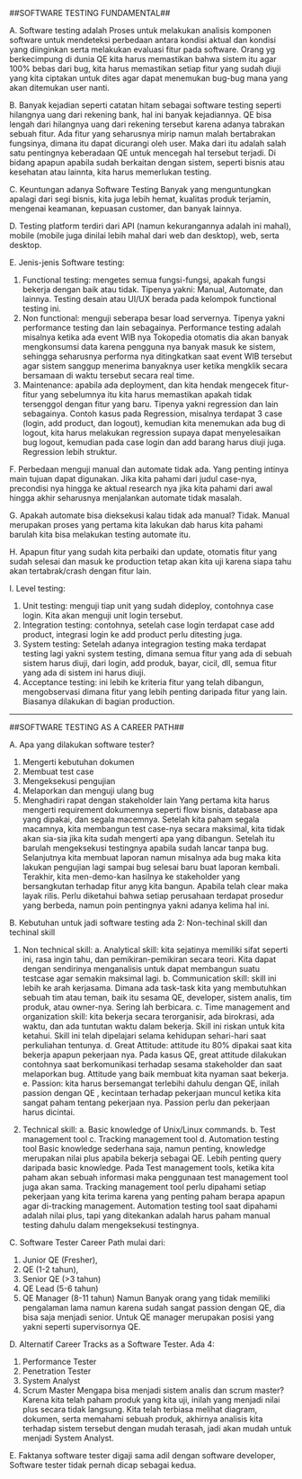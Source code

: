 ##SOFTWARE TESTING FUNDAMENTAL##

A. Software testing adalah Proses untuk melakukan analisis komponen software untuk mendeteksi perbedaan antara kondisi aktual dan kondisi yang diinginkan serta melakukan evaluasi fitur pada software. Orang yg berkecimpung di dunia QE kita harus memastikan bahwa sistem itu agar 100% bebas dari bug, kita harus memastikan setiap fitur yang sudah diuji yang kita ciptakan untuk dites agar dapat menemukan bug-bug mana yang akan ditemukan user nanti.

B. Banyak kejadian seperti catatan hitam sebagai software testing seperti hilangnya uang dari rekening bank, hal ini banyak kejadiannya. QE bisa lengah dari hilangnya uang dari rekening tersebut karena adanya tabrakan sebuah fitur. Ada fitur yang seharusnya mirip namun malah bertabrakan fungsinya, dimana itu dapat dicurangi oleh user. Maka dari itu adalah salah satu pentingnya keberadaan QE untuk mencegah hal tersebut terjadi.
Di bidang apapun apabila sudah berkaitan dengan sistem, seperti bisnis atau kesehatan atau lainnta, kita harus memerlukan testing. 

C. Keuntungan adanya Software Testing
Banyak yang menguntungkan apalagi dari segi bisnis, kita juga lebih hemat, kualitas produk terjamin, mengenai keamanan, kepuasan customer, dan banyak lainnya.

D. Testing platform terdiri dari API (namun kekurangannya adalah ini mahal), mobile (mobile juga dinilai lebih mahal dari web dan desktop), web, serta desktop.

E. Jenis-jenis Software testing:
1. Functional testing: mengetes semua fungsi-fungsi, apakah fungsi bekerja dengan baik atau tidak. Tipenya yakni: Manual, Automate, dan lainnya. Testing desain atau UI/UX berada pada kelompok functional testing ini.
2. Non functional: menguji seberapa besar load servernya. Tipenya yakni performance testing dan lain sebagainya. Performance testing adalah misalnya ketika ada event WIB nya Tokopedia otomatis dia akan banyak mengkonsumsi data karena pengguna nya banyak masuk ke sistem, sehingga seharusnya performa nya ditingkatkan saat event WIB tersebut agar sistem sanggup menerima banyaknya user ketika mengklik secara bersamaan di waktu tersebut secara real time.
3. Maintenance: apabila ada deployment, dan kita hendak mengecek fitur-fitur yang sebelumnya itu kita harus memastikan apakah tidak tersenggol dengan fitur yang baru. Tipenya yakni regression dan lain sebagainya. Contoh kasus pada Regression, misalnya terdapat 3 case (login, add product, dan logout), kemudian kita menemukan ada bug di logout, kita harus melakukan regression supaya dapat menyelesaikan bug logout, kemudian pada case login dan add barang harus diuji juga. Regression lebih struktur.

F. Perbedaan menguji manual dan automate tidak ada. Yang penting intinya main tujuan dapat digunakan. Jika kita pahami dari judul case-nya, precondisi nya hingga ke aktual research nya jika kita pahami dari awal hingga akhir seharusnya menjalankan automate tidak masalah.

G. Apakah automate bisa dieksekusi kalau tidak ada manual? Tidak. Manual merupakan proses yang pertama kita lakukan dab harus kita pahami barulah kita bisa melakukan testing automate itu.

H. Apapun fitur yang sudah kita perbaiki dan update, otomatis fitur yang sudah selesai dan masuk ke production tetap akan kita uji karena siapa tahu akan tertabrak/crash dengan fitur lain.

I. Level testing:
1. Unit testing: menguji tiap unit yang sudah dideploy, contohnya case login. Kita akan menguji unit login tersebut.
2. Integration testing: contohnya, setelah case login terdapat case add product, integrasi login ke add product perlu ditesting juga. 
3. System testing: Setelah adanya integragion testing maka terdapat testing lagi yakni system testing, dimana semua fitur yang ada di sebuah sistem harus diuji, dari login, add produk, bayar, cicil, dll, semua fitur yang ada di sistem ini harus diuji.
4. Acceptance testing: ini lebih ke kriteria fitur yang telah dibangun, mengobservasi dimana fitur yang lebih penting daripada fitur yang lain. Biasanya dilakukan di bagian production.


***********************************************************************************************************************************************************************

##SOFTWARE TESTING AS A CAREER PATH##

A. Apa yang dilakukan software tester?
1. Mengerti kebutuhan dokumen
2. Membuat test case
3. Mengeksekusi pengujian
4. Melaporkan dan menguji ulang bug
5. Menghadiri rapat dengan stakeholder lain
Yang pertama kita harus mengerti requirement dokumennya seperti flow bisnis, database apa yang dipakai, dan segala macemnya. Setelah kita paham segala macamnya, kita membangun test case-nya secara maksimal, kita tidak akan sia-sia jika kita sudah mengerti apa yang dibangun. Setelah itu barulah mengeksekusi testingnya apabila sudah lancar tanpa bug. Selanjutnya kita membuat laporan namun misalnya ada bug maka kita lakukan pengujian lagi sampai bug selesai baru buat laporan kembali. Terakhir, kita  men-demo-kan hasilnya ke stakeholder yang bersangkutan terhadap fitur anyg kita bangun. Apabila telah clear maka layak rilis. Perlu diketahui bahwa setiap perusahaan terdapat prosedur yang berbeda, namun poin pentingnya yakni adanya kelima hal ini.

B. Kebutuhan untuk jadi software testing ada 2: Non-techinal skill dan techinal skill
1. Non technical skill:
a. Analytical skill: kita sejatinya memiliki sifat seperti ini, rasa ingin tahu, dan pemikiran-pemikiran secara teori. Kita dapat dengan sendirinya menganalisis untuk dapat membangun suatu testcase agar semakin maksimal lagi. 
b. Communication skill: skill ini lebih ke arah kerjasama. Dimana ada task-task kita yang membutuhkan sebuah tim atau teman, baik itu sesama QE, developer, sistem analis, tim produk, atau owner-nya. Sering lah berbicara. 
c. Time management and organization skill: kita bekerja secara terorganisir, ada birokrasi, ada waktu, dan ada tuntutan waktu dalam bekerja. Skill ini riskan untuk kita ketahui. Skill ini telah dipelajari selama kehidupan sehari-hari saat perkuliahan tentunya.
d. Great Attitude: attitude itu 80% dipakai saat kita bekerja apapun pekerjaan nya. Pada kasus QE, great attitude dilakukan contohnya saat berkomunikasi terhadap sesama stakeholder dan saat melaporkan bug. Attitude yang baik membuat kita nyaman saat bekerja. 
e. Passion: kita harus bersemangat terlebihi dahulu dengan QE, inilah passion dengan QE , kecintaan terhadap pekerjaan muncul ketika kita sangat paham tentang pekerjaan nya. Passion perlu dan pekerjaan harus dicintai.

2. Technical skill: 
a. Basic knowledge of Unix/Linux commands.
b. Test management tool
c. Tracking management tool
d. Automation testing tool
Basic knowledge sederhana saja, namun penting, knowledge merupakan nilai plus apabila bekerja sebagai QE. Lebih penting query daripada basic knowledge. Pada Test management tools, ketika kita paham akan sebuah informasi maka penggunaan test management tool juga akan sama. Tracking management tool perlu dipahami setiap pekerjaan yang kita terima karena yang penting paham berapa apapun agar di-tracking management. Automation testing tool saat dipahami adalah nilai plus, tapi yang ditekankan adalah harus paham manual testing dahulu dalam mengeksekusi testingnya.

C. Software Tester Career Path mulai dari:
1. Junior QE (Fresher), 
2. QE (1-2 tahun), 
3. Senior QE (>3 tahun)
4. QE Lead (5-6 tahun)
5. QE Manager (8-11 tahun) 
Namun Banyak orang yang tidak memiliki pengalaman lama namun karena sudah sangat passion dengan QE, dia bisa saja menjadi senior. Untuk QE manager merupakan posisi yang yakni seperti supervisornya QE.

D. Alternatif Career Tracks as a Software Tester. Ada 4:
1. Performance Tester
2. Penetration Tester
3. System Analyst
4. Scrum Master
Mengapa bisa menjadi sistem analis dan scrum master? Karena kita telah paham produk yang kita uji, inilah yang menjadi nilai plus secara tidak langsung. Kita telah terbiasa melihat diagram, dokumen, serta memahami sebuah produk, akhirnya analisis kita terhadap sistem tersebut dengan mudah terasah, jadi akan mudah untuk menjadi System Analyst.

E. Faktanya software tester digaji sama adil dengan software developer, Software tester tidak pernah dicap sebagai kedua.

